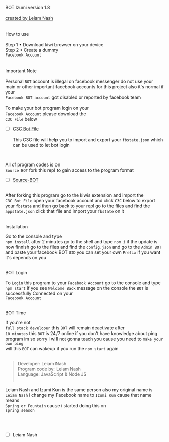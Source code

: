 BOT Izumi version 1.8
<br> <br>
[created by Leiam Nash](https://www.facebook.com/LeiamNashRebrth)
<br> <br> <br>
How to use
<br> <br>
Step 1 • Download kiwi browser on your device
<br>
Step 2 • Create a dummy <br> `Facebook Account`
<br> <br> <br>
Important Note 
<br> <br>
Personal `BOT` account is illegal on facebook messenger do not use your main or other important facebook accounts for this project also it's normal if your<br> `Facebook BOT account` got disabled or reported by facebook team
<br> <br> 
To make your bot program login on your <br> `Facebook Account` please download the <br> `C3C File` below
- [ ] [C3C Bot File](https://github.com/LeiamNashRebirth/Personal-Bot/releases/download/Zip/c3c-fbstate-1.3.zip)
<br> <br>
This C3C file will help you to import and export your `fbstate.json` which can be used to let bot login

<br> 

All of program codes is on <br>
`Source BOT`  fork this repl to gain access to the program format
<br>

- [ ] [Source-BOT](https://replit.com/@leiamnash/Leiam-Nash?v=1)
<br> <br> 

After forking this program go to the kiwis extension and import the <br> `C3C Bot File` open your facebook account and click `C3C` below to export your `fbstate` and then go back to your repl go to the files and find the `appstate.json` click that file and import your 
`fbstate` on it
<br> <br>

Installation
<br> 

Go to the console and type <br> `npm install` after 2 minutes go to the shell and type 
`npm i` 
 if the update is now finnish go to the files and find the `config.json`
and go to the `Admin BOT` and paste your facebook BOT `UID` you can set your own `Prefix` if you want it's depends on you 
<br> <br>

BOT Login
<br>

To `Login` this program to your `Facebook Account` go to the console and type `npm start` if you see `Welcome Back` message on the console the `BOT` is successfully Connected on your <br> `Facebook Account` 
<br> <br>

BOT Time
<br>

If you're not <br> `full stack developer` this `BOT` will remain deactivate after <br> `10 minutes` this `BOT` is 24/7 online if you don't have knowledge about ping program im so sorry i will not gonna teach you cause you need to `make your own ping` <br> will this `BOT` can wakeup if you run the `npm start` again
<br> <br>

> Developer: Leiam Nash <br> Program code by: Leiam Nash <br> Language: JavaScript & Node JS<br> <br> 

Leiam Nash and Izumi Kun is the same person also my original name is  `Leiam Nash` i change my Facebook name to `Izumi Kun` cause that name means <br> `Spring or Fountain` cause i started doing this on <br> `spring season`

<br> <br>
- [ ] Leiam Nash
